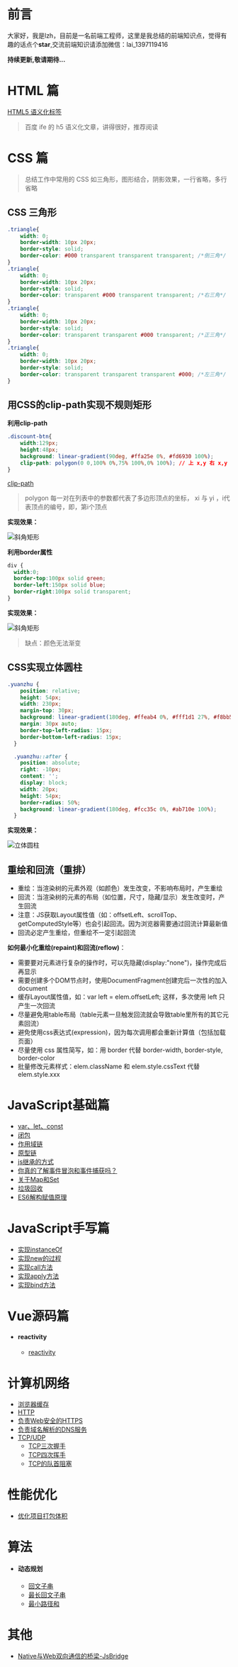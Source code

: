 # 前言

大家好，我是lzh，目前是一名前端工程师，这里是我总结的前端知识点，觉得有趣的话点个**star**,交流前端知识请添加微信：lai_1397119416

**持续更新,敬请期待...**

# HTML 篇

[HTML5 语义化标签](https://rainylog.com/post/ife-note-1/)

> 百度 ife 的 h5 语义化文章，讲得很好，推荐阅读

# CSS 篇

> 总结工作中常用的 CSS 如三角形，图形结合，阴影效果，一行省略，多行省略

## CSS 三角形

```CSS
.triangle{
    width: 0;
    border-width: 10px 20px;
    border-style: solid;
    border-color: #000 transparent transparent transparent; /*倒三角*/
}
.triangle{
    width: 0;
    border-width: 10px 20px;
    border-style: solid;
    border-color: transparent #000 transparent transparent; /*右三角*/
}
.triangle{
    width: 0;
    border-width: 10px 20px;
    border-style: solid;
    border-color: transparent transparent #000 transparent; /*正三角*/
}
.triangle{
    width: 0;
    border-width: 10px 20px;
    border-style: solid;
    border-color: transparent transparent transparent #000; /*左三角*/
}
```
## 用CSS的clip-path实现不规则矩形
**利用clip-path**
```CSS
.discount-btn{
    width:129px;
    height:48px;
    background: linear-gradient(90deg, #ffa25e 0%, #fd6930 100%);
    clip-path: polygon(0 0,100% 0%,75% 100%,0% 100%); // 上 x,y 右 x,y 下 x,y 左 x,y
}
```
[clip-path](https://developer.mozilla.org/zh-CN/docs/Web/CSS/clip-path)
> polygon
> 每一对在列表中的参数都代表了多边形顶点的坐标， xi 与 yi ，i代表顶点的编号，即，第i个顶点

**实现效果：**

![斜角矩形](./img/CSS/clip-path-rect.jpg "rect")

**利用border属性**
```CSS
div {
  width:0;
  border-top:100px solid green;
  border-left:150px solid blue;
  border-right:100px solid transparent;
}
```
**实现效果：**

![斜角矩形](./img/CSS/border-rect.PNG "rect")

> 缺点：颜色无法渐变

## CSS实现立体圆柱

```CSS
.yuanzhu {
    position: relative;
    height: 54px;
    width: 230px;
    margin-top: 30px;
    background: linear-gradient(180deg, #ffeab4 0%, #fff1d1 27%, #f8bb58 100%);
    margin: 30px auto;
    border-top-left-radius: 15px;
    border-bottom-left-radius: 15px;
  }

  .yuanzhu::after {
    position: absolute;
    right: -10px;
    content: '';
    display: block;
    width: 20px;
    height: 54px;
    border-radius: 50%;
    background: linear-gradient(180deg, #fcc35c 0%, #ab710e 100%);
  }
```
**实现效果：**

![立体圆柱](https://cdn.nlark.com/yuque/0/2021/png/1762737/1628495412978-93e8eac9-b542-413c-86d5-e100e861c210.png "圆柱")

## 重绘和回流（重排）

- 重绘：当渲染树的元素外观（如颜色）发生改变，不影响布局时，产生重绘
- 回流：当渲染树的元素的布局（如位置，尺寸，隐藏/显示）发生改变时，产生回流
- 注意：JS获取Layout属性值（如：offsetLeft、scrollTop、getComputedStyle等）也会引起回流。因为浏览器需要通过回流计算最新值
- 回流必定产生重绘，但重绘不一定引起回流

**如何最小化重绘(repaint)和回流(reflow)**：

- 需要要对元素进行复杂的操作时，可以先隐藏(display:"none")，操作完成后再显示
- 需要创建多个DOM节点时，使用DocumentFragment创建完后一次性的加入document
- 缓存Layout属性值，如：var left = elem.offsetLeft; 这样，多次使用 left 只产生一次回流
- 尽量避免用table布局（table元素一旦触发回流就会导致table里所有的其它元素回流）
- 避免使用css表达式(expression)，因为每次调用都会重新计算值（包括加载页面）
- 尽量使用 css 属性简写，如：用 border 代替 border-width, border-style, border-color
- 批量修改元素样式：elem.className 和 elem.style.cssText 代替 elem.style.xxx

# JavaScript基础篇

- [var、let、const](https://github.com/Wild-bit/myBlog/issues/1)
- [闭包](https://github.com/Wild-bit/myBlog/issues/2)
- [作用域链](https://github.com/Wild-bit/myBlog/issues/3)
- [原型链](https://github.com/Wild-bit/myBlog/issues/4)
- [js继承的方式](https://github.com/Wild-bit/myBlog/issues/19)
- [你真的了解事件冒泡和事件捕获吗？](https://juejin.cn/post/6844903834075021326)
- [关于Map和Set](https://github.com/Wild-bit/myBlog/issues/5)
- [垃圾回收](https://github.com/Wild-bit/myBlog/issues/18)
- [ES6解构赋值原理](https://github.com/Wild-bit/myBlog/issues/20)

# JavaScript手写篇
- [实现instanceOf](https://github.com/Wild-bit/myBlog/issues/21)
- [实现new的过程](https://github.com/Wild-bit/myBlog/issues/22)
- [实现call方法](https://github.com/Wild-bit/myBlog/issues/23)
- [实现apply方法](https://github.com/Wild-bit/myBlog/issues/24)
- [实现bind方法](https://github.com/Wild-bit/myBlog/issues/25)

# Vue源码篇
- #### reactivity
  - [reactivity](https://github.com/Wild-bit/myBlog/blob/main/Vue/Reactivity-Vue3/Reactivity.md)

# 计算机网络

- [浏览器缓存](https://github.com/Wild-bit/myBlog/issues/6)
- [HTTP](https://github.com/Wild-bit/myBlog/issues/13)
- [负责Web安全的HTTPS](https://github.com/Wild-bit/myBlog/issues/7)
- [负责域名解析的DNS服务](https://github.com/Wild-bit/myBlog/issues/8)
- [TCP/UDP](https://github.com/Wild-bit/myBlog/issues/9)
  - [TCP三次握手](https://github.com/Wild-bit/myBlog/issues/15)
  - [TCP四次挥手](https://github.com/Wild-bit/myBlog/issues/16)
  - [TCP的队首阻塞](https://github.com/Wild-bit/myBlog/issues/17)

# 性能优化
- [优化项目打包体积](https://github.com/Wild-bit/myBlog/issues/14)


# 算法

- #### 动态规划
  - [回文子串](https://github.com/Wild-bit/myBlog/issues/12)
  - [最长回文子串](https://github.com/Wild-bit/myBlog/issues/11)
  - [最小路径和](https://github.com/Wild-bit/myBlog/issues/10)


# 其他
- [Native与Web双向通信的桥梁-JsBridge](https://github.com/Wild-bit/myBlog/issues/26)